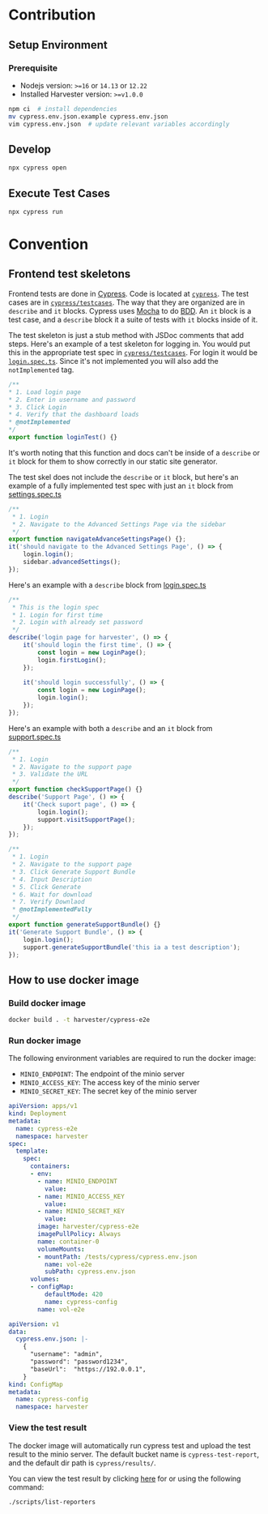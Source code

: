 # Contribution
## Setup Environment
### Prerequisite
- Nodejs version: `>=16` or `14.13` or `12.22`
- Installed Harvester version: `>=v1.0.0`

```bash
npm ci  # install dependencies
mv cypress.env.json.example cypress.env.json
vim cypress.env.json  # update relevant variables accordingly
```

## Develop
```bash
npx cypress open
```

## Execute Test Cases
```bash
npx cypress run
```


# Convention
## Frontend test skeletons <a name="test_skeletons">

Frontend tests are done in [Cypress](https://cypress.io). Code is located at [`cypress`](cypress/). The test cases are in [`cypress/testcases`](cypress/testcases/). The way that they are organized are in `describe` and `it` blocks. Cypress uses [Mocha](https://mochajs.org/) to do [BDD](https://en.wikipedia.org/wiki/Behavior-driven_development). An `it` block is a test case, and a `describe` block it a suite of tests with `it` blocks inside of it. 

The test skeleton is just a stub method with JSDoc comments that add steps. Here's an example of a test skeleton for logging in. You would put this in the appropriate test spec in [`cypress/testcases`](cypress/testcases/). For login it would be [`login.spec.ts`](cypress/testcases/login.spec.ts). Since it's not implemented you will also add the `notImplemented` tag. 
```typescript
/**
* 1. Load login page
* 2. Enter in username and password
* 3. Click Login
* 4. Verify that the dashboard loads
* @notImplemented
*/
export function loginTest() {}
```
It's worth noting that this function and docs can't be inside of a `describe` or `it` block for them to show correctly in our static site generator.

The test skel does not include the `describe` or `it` block, but here's an example of a fully implemented test spec with just an `it` block from [settings.spec.ts](cypress/testcases/settings.spec.ts)
```typescript
/**
 * 1. Login
 * 2. Navigate to the Advanced Settings Page via the sidebar
 */
export function navigateAdvanceSettingsPage() {};
it('should navigate to the Advanced Settings Page', () => {
    login.login();
    sidebar.advancedSettings();
});
```

Here's an example with a `describe` block from [login.spec.ts](cypress/testcases/login.spec.ts)
```typescript
/**
 * This is the login spec
 * 1. Login for first time
 * 2. Login with already set password
 */
describe('login page for harvester', () => {
    it('should login the first time', () => {
        const login = new LoginPage();
        login.firstLogin();
    });
    
    it('should login successfully', () => {
        const login = new LoginPage();
        login.login();
    });
});
```

Here's an example with both a `describe` and an `it` block from [support.spec.ts](cypress/testcases/support.spec.ts)

```typescript
/**
 * 1. Login
 * 2. Navigate to the support page
 * 3. Validate the URL
 */
export function checkSupportPage() {}
describe('Support Page', () => {
    it('Check suport page', () => {
        login.login();
        support.visitSupportPage();
    });
});

/**
 * 1. Login
 * 2. Navigate to the support page
 * 3. Click Generate Support Bundle
 * 4. Input Description
 * 5. Click Generate
 * 6. Wait for download
 * 7. Verify Downlaod
 * @notImplementedFully
 */
export function generateSupportBundle() {}
it('Generate Support Bundle', () => {
    login.login();
    support.generateSupportBundle('this ia a test description');
});

```

## How to use docker image

### Build docker image

```bash
docker build . -t harvester/cypress-e2e
```

### Run docker image

The following environment variables are required to run the docker image:
- `MINIO_ENDPOINT`: The endpoint of the minio server
- `MINIO_ACCESS_KEY`: The access key of the minio server
- `MINIO_SECRET_KEY`: The secret key of the minio server

```YAML
apiVersion: apps/v1
kind: Deployment
metadata:
  name: cypress-e2e
  namespace: harvester
spec:
  template:
    spec:
      containers:
      - env:
        - name: MINIO_ENDPOINT
          value: 
        - name: MINIO_ACCESS_KEY
          value: 
        - name: MINIO_SECRET_KEY
          value: 
        image: harvester/cypress-e2e
        imagePullPolicy: Always
        name: container-0
        volumeMounts:
        - mountPath: /tests/cypress/cypress.env.json
          name: vol-e2e
          subPath: cypress.env.json
      volumes:
      - configMap:
          defaultMode: 420
          name: cypress-config
        name: vol-e2e
```

```YAML
apiVersion: v1
data:
  cypress.env.json: |-
    {
      "username": "admin",
      "password": "password1234",
      "baseUrl":  "https://192.0.0.1",
    }
kind: ConfigMap
metadata:
  name: cypress-config
  namespace: harvester

```


### View the test result

The docker image will automatically run cypress test and upload the test result to the minio server.
The default bucket name is `cypress-test-report`, and the default dir path is `cypress/results/`.

You can view the test result by clicking [here](https://minio.provo.rancherlabs.com:31524/cypress-test-report/index.html) for or using the following command:

```bash
./scripts/list-reporters
```
